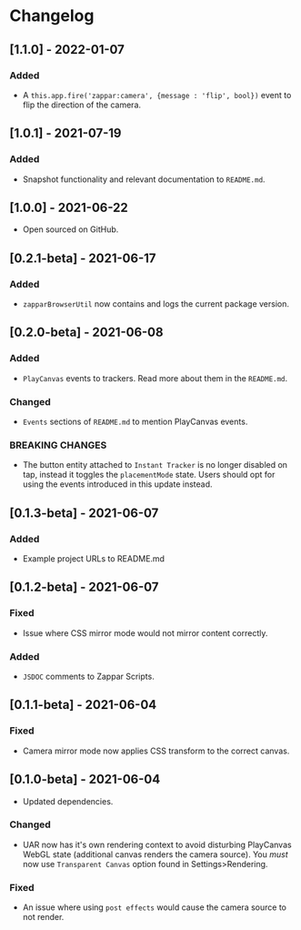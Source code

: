 # Changelog

## [1.1.0] - 2022-01-07

### Added

- A `this.app.fire('zappar:camera', {message : 'flip', bool})` event to flip the direction of the camera.

## [1.0.1] - 2021-07-19

### Added

- Snapshot functionality and relevant documentation to `README.md`.

## [1.0.0] - 2021-06-22

- Open sourced on GitHub.

## [0.2.1-beta] - 2021-06-17

### Added

- `zapparBrowserUtil` now contains and logs the current package version.

## [0.2.0-beta] - 2021-06-08

### Added

- `PlayCanvas` events to trackers. Read more about them in the `README.md`.

### Changed

- `Events` sections of `README.md` to mention PlayCanvas events.

### BREAKING CHANGES

- The button entity attached to `Instant Tracker` is no longer disabled on tap, instead it toggles the `placementMode` state. Users should opt for using the events introduced in this update instead.

## [0.1.3-beta] - 2021-06-07

### Added

- Example project URLs to README.md

## [0.1.2-beta] - 2021-06-07

### Fixed

- Issue where CSS mirror mode would not mirror content correctly.

### Added

- `JSDOC` comments to Zappar Scripts.

## [0.1.1-beta] - 2021-06-04

### Fixed

- Camera mirror mode now applies CSS transform to the correct canvas.

## [0.1.0-beta] - 2021-06-04

- Updated dependencies.

### Changed

- UAR now has it's own rendering context to avoid disturbing PlayCanvas WebGL state (additional canvas renders the camera source). You *must* now use `Transparent Canvas` option found in Settings>Rendering.

### Fixed

- An issue where using `post effects` would cause the camera source to not render.
